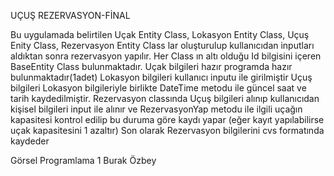 UÇUŞ REZERVASYON-FİNAL

Bu uygulamada belirtilen Uçak Entity Class, Lokasyon Entity Class, Uçuş Enity Class, Rezervasyon Entity Class lar oluşturulup kullanıcıdan inputları aldıktan sonra rezervasyon yapılır.
Her Class ın altı olduğu Id bilgisini içeren BaseEntity Class bulunmaktadır.
Uçak bilgileri hazır programda hazır bulunmaktadır(1adet)
Lokasyon bilgileri kullanıcı inputu ile girilmiştir
Uçuş bilgileri Lokasyon bilgileriyle birlikte DateTime metodu ile güncel saat ve tarih kaydedilmiştir.
Rezervasyon classında Uçuş bilgileri alınıp kullanıcıdan kişisel bilgileri input ile alınır ve RezervasyonYap metodu ile ilgili uçağın kapasitesi kontrol edilip bu duruma göre kaydı yapar
(eğer kayıt yapılabilirse uçak kapasitesini 1 azaltır)
Son olarak Rezervasyon bilgilerini cvs formatında kaydeder

Görsel Programlama 1
Burak Özbey

